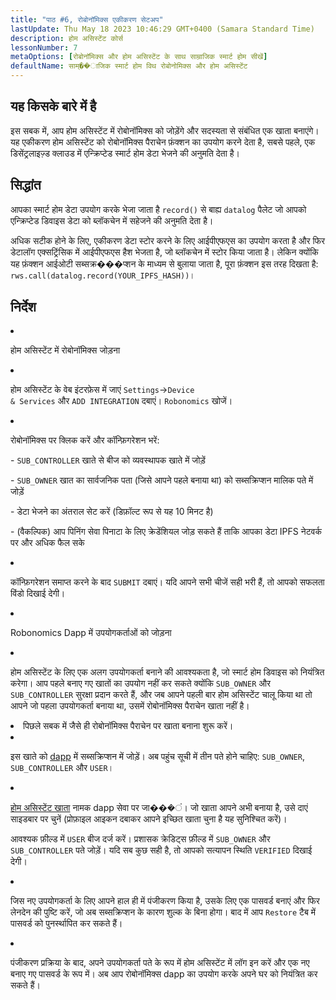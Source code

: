 ```yaml
---
title: "पाठ #6, रोबोनॉमिक्स एकीकरण सेटअप"
lastUpdate: Thu May 18 2023 10:46:29 GMT+0400 (Samara Standard Time)
description: होम असिस्टेंट कोर्स
lessonNumber: 7
metaOptions: [रोबोनॉमिक्स और होम असिस्टेंट के साथ साम्राजिक स्मार्ट होम सीखें]
defaultName: साम्��ाजिक स्मार्ट होम विथ रोबोनोमिक्स और होम असिस्टेंट
---
```



## यह किसके बारे में है

इस सबक में, आप होम असिस्टेंट में रोबोनॉमिक्स को जोड़ेंगे और सदस्यता से संबंधित एक खाता बनाएंगे। यह एकीकरण होम असिस्टेंट को रोबोनॉमिक्स पैराचेन फ़ंक्शन का उपयोग करने देता है, सबसे पहले, एक डिसेंट्रलाइज़्ड क्लाउड में एन्क्रिप्टेड स्मार्ट होम डेटा भेजने की अनुमति देता है।


## सिद्धांत

आपका स्मार्ट होम डेटा उपयोग करके भेजा जाता है <code>record()</code> से बाह्य <code>datalog</code> पैलेट जो आपको एन्क्रिप्टेड डिवाइस डेटा को ब्लॉकचेन में सहेजने की अनुमति देता है।

अधिक सटीक होने के लिए, एकीकरण डेटा स्टोर करने के लिए आईपीएफएस का उपयोग करता है और फिर डेटालॉग एक्सट्रिंसिक में आईपीएफएस हैश भेजता है, जो ब्लॉकचेन में स्टोर किया जाता है। लेकिन क्योंकि यह फ़ंक्शन आईओटी सब्सक्र���प्शन के माध्यम से बुलाया जाता है, पूरा फ़ंक्शन इस तरह दिखता है: <code>rws.call(datalog.record(YOUR_IPFS_HASH))</code>।

## निर्देश

<List type="numbers">

<li>

होम असिस्टेंट में रोबोनॉमिक्स जोड़ना

<List>

<li>

होम असिस्टेंट के वेब इंटरफ़ेस में जाएं  <code>Settings</code>-><code>Device & Services</code> और <code>ADD INTEGRATION</code> दबाएं। <code>Robonomics</code> खोजें।

<LessonVideo  :videos="[{src: 'https://crustipfs.info/ipfs/QmQp66J943zbF6iFdkKQpBikSbm9jV9La25bivKd7cz6fD', type:'mp4'}]" />

</li>

<li>

रोबोनॉमिक्स पर क्लिक करें और कॉन्फ़िगरेशन भरें: 

\- <code>SUB_CONTROLLER</code> खाते से बीज को व्यवस्थापक खाते में जोड़ें

\- <code>SUB_OWNER</code> खात का सार्वजनिक पता (जिसे आपने पहले बनाया था) को सब्सक्रिप्शन मालिक पते में जोड़ें

\- डेटा भेजने का अंतराल सेट करें (डिफ़ॉल्ट रूप से यह 10 मिनट है)

\- (वैकल्पिक) आप पिनिंग सेवा पिनाटा के लिए क्रेडेंशियल जोड़ सकते हैं ताकि आपका डेटा IPFS नेटवर्क पर और अधिक फैल सके

</li>

<li>

कॉन्फ़िगरेशन समाप्त करने के बाद <code>SUBMIT</code> दबाएं। यदि आपने सभी चीजें सही भरी हैं, तो आपको सफलता विंडो दिखाई देगी।

</li>
</List>
</li>

<li>

Robonomics Dapp में उपयोगकर्ताओं को जोड़ना 

<List>

<li>

होम असिस्टेंट के लिए एक अलग उपयोगकर्ता बनाने की आवश्यकता है, जो स्मार्ट होम डिवाइस को नियंत्रित करेगा। आप पहले बनाए गए खातों का उपयोग नहीं कर सकते क्योंकि <code>SUB_OWNER</code> और <code>SUB_CONTROLLER</code> सुरक्षा प्रदान करते हैं, और जब आपने पहली बार होम असिस्टेंट चालू किया था तो आपने जो पहला उपयोगकर्ता बनाया था, उसमें रोबोनॉमिक्स पैराचेन खाता नहीं है।

</li>

<li>
पिछले सबक में जैसे ही रोबोनॉमिक्स पैराचेन पर खाता बनाना शुरू करें।
</li>

<li>

इस खाते को [dapp](https://dapp.robonomics.network/#/subscription/devices) में सब्सक्रिप्शन में जोड़ें। अब पहुंच सूची में तीन पते होने चाहिए: <code>SUB_OWNER</code>, <code>SUB_CONTROLLER</code> और <code>USER</code>।

<LessonVideo  :videos="[{src: 'https://crustipfs.info/ipfs/QmSxzram7CF4SXpVgEyv98XetjYsxNFQY2GY4PfyhJak7H', type:'mp4'}]" />

</li>

<li>

[होम असिस्टेंट खाता](https://dapp.robonomics.network/#/home-assistant) नामक dapp सेवा पर जा���ं। जो खाता आपने अभी बनाया है, उसे दाएं साइडबार पर चुनें (प्रोफ़ाइल आइकन दबाकर आपने इच्छित खाता चुना है यह सुनिश्चित करें)।

आवश्यक फ़ील्ड में <code>USER</code> बीज दर्ज करें। प्रशासक क्रेडिट्स फ़ील्ड में <code>SUB_OWNER</code> और <code>SUB_CONTROLLER</code> पते जोड़ें। यदि सब कुछ सही है, तो आपको सत्यापन स्थिति <code>VERIFIED</code> दिखाई देगी।

</li>

<li>

जिस नए उपयोगकर्ता के लिए आपने हाल ही में पंजीकरण किया है, उसके लिए एक पासवर्ड बनाएं और फिर लेनदेन की पुष्टि करें, जो अब सब्सक्रिप्शन के कारण शुल्क के बिना होगा। बाद में आप <code>Restore</code> टैब में पासवर्ड को पुनर्स्थापित कर सकते हैं।

<LessonVideo  :videos="[{src: 'https://crustipfs.info/ipfs/QmW2TXuwCYXzgcRfEUx4imZU5ZerEzkuD5P53u9g2WnxDh', type:'mp4'}]" />

</li>

<li>

पंजीकरण प्रक्रिया के बाद, अपने उपयोगकर्ता पते के रूप में होम असिस्टेंट में लॉग इन करें और एक नए बनाए गए पासवर्ड के रूप में। अब आप रोबोनॉमिक्स dapp का उपयोग करके अपने घर को नियंत्रित कर सकते हैं।

</li>
</List>
</li>
</List>